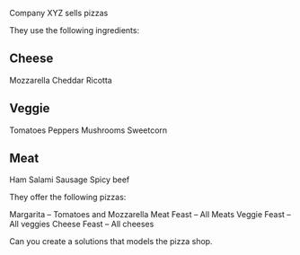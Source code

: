 Company XYZ sells pizzas

They use the following ingredients:
 
Cheese
------------- 
Mozzarella
Cheddar
Ricotta
 
Veggie
-------------
Tomatoes
Peppers
Mushrooms
Sweetcorn
 
Meat
-------------
Ham
Salami
Sausage
Spicy beef
 
They offer the following pizzas:
 
Margarita – Tomatoes and Mozzarella
Meat Feast – All Meats
Veggie Feast – All veggies
Cheese Feast – All cheeses
 
Can you create a solutions that models the pizza shop.